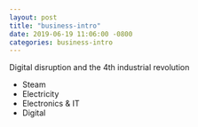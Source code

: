 ```yaml
---
layout: post
title: "business-intro"
date: 2019-06-19 11:06:00 -0800
categories: business-intro
---
```


Digital disruption and the 4th industrial revolution
* Steam 
* Electricity
* Electronics & IT
* Digital
